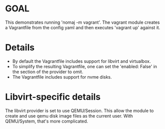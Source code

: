 
# GOAL
This demonstrates running 'nomaj -m vagrant'.
The vagrant module creates a Vagrantfile from the config yaml and then
executes 'vagrant up' against it.

# Details

- By default the Vagrantfile includes support for libvirt and virtualbox.
- To simplify the resulting Vagrantfile, one can set the 'enabled: False'
in the section of the provider to omit.
- The Vagrantfile includes support for nvme disks.

# Libvirt-specific details

The libvirt provider is set to use QEMU/Session.
This allow the module to create and use qemu disk image files as the current user.
With QEMU/System, that's more complicated.

